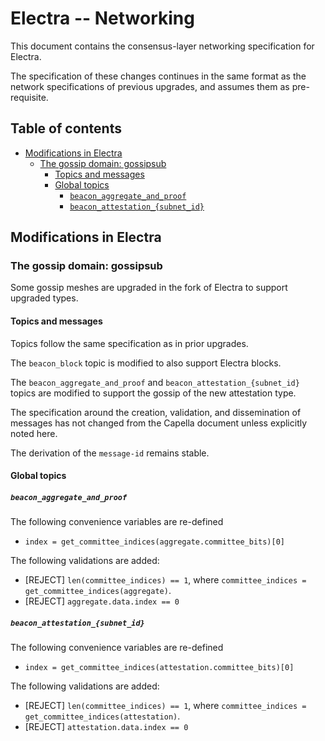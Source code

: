# Electra -- Networking

This document contains the consensus-layer networking specification for Electra.

The specification of these changes continues in the same format as the network specifications of previous upgrades, and assumes them as pre-requisite.

## Table of contents

<!-- TOC -->
<!-- START doctoc generated TOC please keep comment here to allow auto update -->
<!-- DON'T EDIT THIS SECTION, INSTEAD RE-RUN doctoc TO UPDATE -->

- [Modifications in Electra](#modifications-in-electra)
  - [The gossip domain: gossipsub](#the-gossip-domain-gossipsub)
    - [Topics and messages](#topics-and-messages)
    - [Global topics](#global-topics)
      - [`beacon_aggregate_and_proof`](#beacon_aggregate_and_proof)
      - [`beacon_attestation_{subnet_id}`](#beacon_attestation_subnet_id)

<!-- END doctoc generated TOC please keep comment here to allow auto update -->
<!-- /TOC -->

## Modifications in Electra

### The gossip domain: gossipsub

Some gossip meshes are upgraded in the fork of Electra to support upgraded types.

#### Topics and messages

Topics follow the same specification as in prior upgrades.

The `beacon_block` topic is modified to also support Electra blocks.

The `beacon_aggregate_and_proof` and `beacon_attestation_{subnet_id}` topics are modified to support the gossip of the new attestation type.

The specification around the creation, validation, and dissemination of messages has not changed from the Capella document unless explicitly noted here.

The derivation of the `message-id` remains stable.

#### Global topics

##### `beacon_aggregate_and_proof`

The following convenience variables are re-defined
- `index = get_committee_indices(aggregate.committee_bits)[0]`

The following validations are added:
* [REJECT] `len(committee_indices) == 1`, where `committee_indices = get_committee_indices(aggregate)`.
* [REJECT] `aggregate.data.index == 0`

##### `beacon_attestation_{subnet_id}`

The following convenience variables are re-defined
- `index = get_committee_indices(attestation.committee_bits)[0]`

The following validations are added:
* [REJECT] `len(committee_indices) == 1`, where `committee_indices = get_committee_indices(attestation)`.
* [REJECT] `attestation.data.index == 0`
